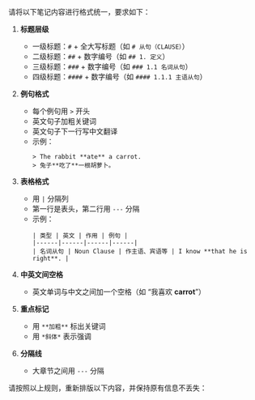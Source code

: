 请将以下笔记内容进行格式统一，要求如下：

1. **标题层级**
   - 一级标题：`#` + 全大写标题（如 `# 从句（CLAUSE）`）
   - 二级标题：`##` + 数字编号（如 `## 1. 定义`）
   - 三级标题：`###` + 数字编号（如 `### 1.1 名词从句`）
   - 四级标题：`####` + 数字编号（如 `#### 1.1.1 主语从句`）

2. **例句格式**
   - 每个例句用 `>` 开头
   - 英文句子加粗关键词
   - 英文句子下一行写中文翻译
   - 示例：
     ```
     > The rabbit **ate** a carrot.  
     > 兔子**吃了**一根胡萝卜。
     ```

3. **表格格式**
   - 用 `|` 分隔列
   - 第一行是表头，第二行用 `---` 分隔
   - 示例：
     ```
     | 类型 | 英文 | 作用 | 例句 |
     |------|------|------|------|
     | 名词从句 | Noun Clause | 作主语、宾语等 | I know **that he is right**. |
     ```

4. **中英文间空格**
   - 英文单词与中文之间加一个空格（如 “我喜欢 **carrot**”）

5. **重点标记**
   - 用 `**加粗**` 标出关键词
   - 用 `*斜体*` 表示强调

6. **分隔线**
   - 大章节之间用 `---` 分隔

请按照以上规则，重新排版以下内容，并保持原有信息不丢失：
